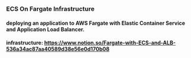 ### ECS On Fargate Infrastructure

#### deploying an application to AWS Fargate with Elastic Container Service and Application Load Balancer.

#### infrastructure: https://www.notion.so/Fargate-with-ECS-and-ALB-536a34ac87aa40589d38e56e0d170b08
